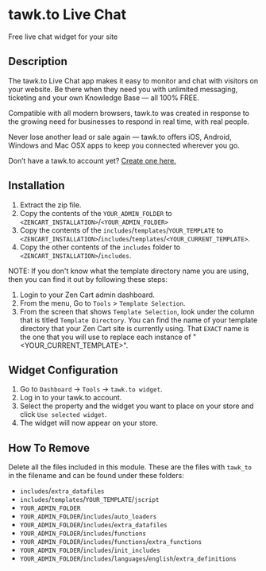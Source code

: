 # tawk.to Live Chat

Free live chat widget for your site

## Description

The tawk.to Live Chat app makes it easy to monitor and chat with visitors on your website. Be there when they need you with unlimited messaging, ticketing and your own Knowledge Base — all 100% FREE.

Compatible with all modern browsers, tawk.to was created in response to the growing need for businesses to respond in real time, with real people.

Never lose another lead or sale again — tawk.to offers iOS, Android, Windows and Mac OSX apps to keep you connected wherever you go.

Don’t have a tawk.to account yet? [Create one here.](https://tawk.to/?utm_source=zencart&utm_medium=link&utm_campaign=signup)

## Installation
1. Extract the zip file.
2. Copy the contents of the `YOUR_ADMIN_FOLDER` to `<ZENCART_INSTALLATION>`/`<YOUR_ADMIN_FOLDER>`
3. Copy the contents of the `includes`/`templates`/`YOUR_TEMPLATE` to `<ZENCART_INSTALLATION>`/`includes`/`templates`/`<YOUR_CURRENT_TEMPLATE>`.
4. Copy the other contents of the `includes` folder to `<ZENCART_INSTALLATION>`/`includes`.

NOTE: If you don't know what the template directory name you are using, then you can find it out by following these steps:
1. Login to your Zen Cart admin dashboard.
2. From the menu, Go to `Tools` > `Template Selection`.
3. From the screen that shows `Template Selection`, look under the column that is titled `Template Directory`. You can find the name of your template directory that your Zen Cart site is currently using. That `EXACT` name is the one that you will use to replace each instance of "<YOUR_CURRENT_TEMPLATE>".

## Widget Configuration
1. Go to `Dashboard` -> `Tools` -> `tawk.to widget`.
2. Log in to your tawk.to account.
3. Select the property and the widget you want to place on your store and click `Use selected widget`.
4. The widget will now appear on your store.

## How To Remove
Delete all the files included in this module. These are the files with `tawk_to` in the filename and can be found under these folders:
- `includes`/`extra_datafiles`
- `includes`/`templates`/`YOUR_TEMPLATE`/`jscript`
- `YOUR_ADMIN_FOLDER`
- `YOUR_ADMIN_FOLDER`/`includes`/`auto_loaders`
- `YOUR_ADMIN_FOLDER`/`includes`/`extra_datafiles`
- `YOUR_ADMIN_FOLDER`/`includes`/`functions`
- `YOUR_ADMIN_FOLDER`/`includes`/`functions`/`extra_functions`
- `YOUR_ADMIN_FOLDER`/`includes`/`init_includes`
- `YOUR_ADMIN_FOLDER`/`includes`/`languages`/`english`/`extra_definitions`
